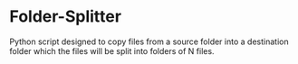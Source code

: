 # Folder-Splitter
Python script designed to copy files from a source folder into a destination folder which the files will be split into folders of N files.

